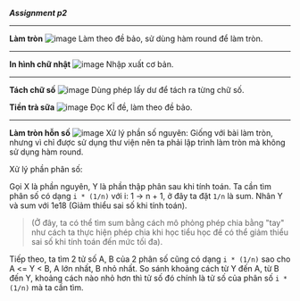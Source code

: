 ***Assignment p2***
>
>
---
**Làm tròn**
![image](https://github.com/user-attachments/assets/3c909518-acda-4992-a7f3-7afcaf8cb3e7)
Làm theo đề bảo, sử dùng hàm round để làm tròn.

>
---
**In hình chữ nhật**
![image](https://github.com/user-attachments/assets/6ee5243b-87a8-452c-8a9e-018abf57829e)
Nhập xuất cơ bản.

>
---
**Tách chữ số**
![image](https://github.com/user-attachments/assets/a89d2e0f-8036-401f-9af2-6ceafdc4d58a)
Dùng phép lấy dư để tách ra từng chữ số.

**Tiền trà sữa**
![image](https://github.com/user-attachments/assets/79c03ef5-a94d-44f8-88ac-950a42580101)
Đọc KĨ đề, làm theo đề bảo.

>
---
**Làm tròn hỗn số**
![image](https://github.com/user-attachments/assets/a322f309-c271-4560-82e3-8558f974af8a)
Xử lý phần số nguyên: Giống với bài làm tròn, nhưng vì chỉ được sử dụng thư viện <iostream> nên ta phải lập trình làm tròn mà không sử dụng hàm round.
>
Xử lý phần phân số:
>
  Gọi X là phần nguyên, Y là phần thập phân sau khi tính toán.
  Ta cần tìm phân số có dạng ```i * (1/n)``` với i: 1 -> n + 1, ở đây ta đặt ```1/n``` là sum.
  Nhân Y và sum với 1e18 (Giảm thiểu sai số khi tính toán).
  >(Ở đây, ta có thể tìm sum bằng cách mô phỏng phép chia bằng "tay" như cách ta thực hiện phép chia khi học tiểu học để có thể giảm thiểu sai số khi tính toán đến mức tối đa).
>
  Tiếp theo, ta tìm 2 tử số A, B của 2 phân số cũng có dạng ```i * (1/n)``` sao cho A <= Y < B, A lớn nhất, B nhỏ nhất.
  So sánh khoảng cách từ Y đến A, từ B đến Y, khoảng cách nào nhỏ hơn thì tử số đó chính là tử số của phân số ```i * (1/n)``` mà ta cần tìm.




